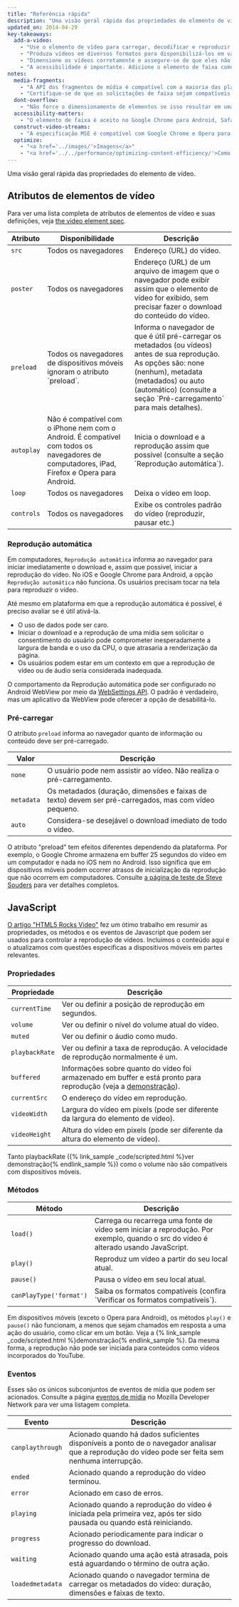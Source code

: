 ```yaml
---
title: "Referência rápida"
description: "Uma visão geral rápida das propriedades do elemento de vídeo."
updated_on: 2014-04-29
key-takeaways:
  add-a-video:
    - "Use o elemento de vídeo para carregar, decodificar e reproduzir vídeos no seu site."
    - "Produza vídeos em diversos formatos para disponibilizá-los em várias plataformas de dispositivos móveis."
    - "Dimensione os vídeos corretamente e assegure-se de que eles não transbordem os recipientes."
    - "A acessibilidade é importante. Adicione o elemento de faixa como um derivado do elemento de vídeo."
notes:
  media-fragments:
    - "A API dos fragmentos de mídia é compatível com a maioria das plataformas, mas não com iOS."
    - "Certifique-se de que as solicitações de faixa sejam compatíveis com seu servidor. As solicitações de faixa são habilitadas por padrão na maioria dos servidores, mas alguns serviços de hospedagem podem desativá-las."
  dont-overflow:
    - "Não force o dimensionamento de elementos se isso resultar em uma proporção diferente do vídeo original. Uma imagem achatada ou alongada tem aparência feia."
  accessibility-matters:
    - "O elemento de faixa é aceito no Google Chrome para Android, Safari (iOS) e em todos os navegadores atuais para computador, exceto Firefox (veja <a href='http://caniuse.com/track' title='Track element support status'>caniuse.com/track</a>). Também existem diversas opções de polyfill disponíveis. Recomendamos o <a href='//www.delphiki.com/html5/playr/' title='Playr track element polyfill'>Playr</a> ou o <a href='//captionatorjs.com/' title='Captionator track'>Captionator</a>."
  construct-video-streams:
    - "A especificação MSE é compatível com Google Chrome e Opera para Android e com o Internet Explorer 11 e Google Chrome para computador, com suporte planejado para <a href='http://wiki.mozilla.org/Platform/MediaSourceExtensions' title='Firefox Media Source Extensions implementation timeline'>Firefox</a>."
  optimize:
    - "<a href='../images/'>Imagens</a>"
    - "<a href='../../performance/optimizing-content-efficiency/'>Como otimizar a eficiência do conteúdo</a>"
---
```


<p class="intro">
  Uma visão geral rápida das propriedades do elemento de vídeo.
</p>




## Atributos de elementos de vídeo

Para ver uma lista completa de atributos de elementos de vídeo e suas definições, veja [the video element spec](//www.w3.org/TR/html5/embedded-content-0.html#the-video-element).

<table class="mdl-data-table mdl-js-data-table">
  <thead>
      <th>Atributo</th>
      <th>Disponibilidade</th>
      <th>Descrição</th>
  </thead>
  <tbody>
    <tr>
      <td data-th="Atributo"><code>src</code></td>
      <td data-th="Disponibilidade">Todos os navegadores</td>
      <td data-th="Descrição">Endereço (URL) do vídeo.</td>
    </tr>
    <tr>
      <td data-th="Atributo"><code>poster</code></td>
      <td data-th="Disponibilidade">Todos os navegadores</td>
      <td data-th="Descrição">Endereço (URL) de um arquivo de imagem que o navegador pode exibir assim que o elemento de vídeo for exibido, sem precisar fazer o download do conteúdo do vídeo.</td>
    </tr>
    <tr>
      <td data-th="Atributo"><code>preload</code></td>
      <td data-th="Disponibilidade">Todos os navegadores de dispositivos móveis ignoram o atributo `preload`.</td>
      <td data-th="Descrição">Informa o navegador de que é útil pré-carregar os metadados (ou vídeos) antes de sua reprodução. As opções são: none (nenhum), metadata (metadados) ou auto (automático) (consulte a seção `Pré-carregamento` para mais detalhes). </td>
    </tr>
    <tr>
      <td data-th="Atributo"><code>autoplay</code></td>
      <td data-th="Disponibilidade">Não é compatível com o iPhone nem com o Android. É compatível com todos os navegadores de computadores, iPad, Firefox e Opera para Android.</td>
      <td data-th="Description">Inicia o download e a reprodução assim que possível (consulte a seção `Reprodução automática`). </td>
    </tr>
    <tr>
      <td data-th="Atributo"><code>loop</code></td>
      <td data-th="Disponibilidade">Todos os navegadores</td>
      <td data-th="Descrição">Deixa o vídeo em loop.</td>
    </tr>
    <tr>
      <td data-th="Atributo"><code>controls</code></td>
      <td data-th="Disponibilidade">Todos os navegadores</td>
      <td data-th="Descrição">Exibe os controles padrão do vídeo (reproduzir, pausar etc.)</td>
    </tr>
  </tbody>
</table>

### Reprodução automática

Em computadores, `Reprodução automática` informa ao navegador para iniciar imediatamente o download e, assim que possível, iniciar a reprodução do vídeo. No iOS e Google Chrome para Android, a opção `Reprodução automática` não funciona. Os usuários precisam tocar na tela para reproduzir o vídeo.

Até mesmo em plataforma em que a reprodução automática é possível, é preciso avaliar se é útil ativá-la.

* O uso de dados pode ser caro.
* Iniciar o download e a reprodução de uma mídia sem solicitar o consentimento do usuário pode comprometer inesperadamente a largura de banda e o uso da CPU, o que atrasaria a renderização da página. 
* Os usuários podem estar em um contexto em que a reprodução de vídeo ou de áudio seria considerada inadequada.

O comportamento da Reprodução automática pode ser configurado no Android WebView por meio da [WebSettings API](//developer.android.com/reference/android/webkit/WebSettings.html#setMediaPlaybackRequiresUserGesture(boolean)).
O padrão é verdadeiro, mas um aplicativo da WebView pode oferecer a opção de desabilitá-lo.

### Pré-carregar

O atributo `preload` informa ao navegador quanto de informação ou conteúdo deve ser pré-carregado.

<table class="mdl-data-table mdl-js-data-table">
  <thead>
    <tr>
      <th>Valor</th>
      <th>Descrição</th>
    </tr>
  </thead>
  <tbody>
    <tr>
      <td data-th="Valor"><code>none</code></td>
      <td data-th="Descrição">O usuário pode nem assistir ao vídeo. Não realiza o pré-carregamento.</td>
    </tr>
    <tr>
      <td data-th="Valor"><code>metadata</code></td>
      <td data-th="Descrição">Os metadados (duração, dimensões e faixas de texto) devem ser pré-carregados, mas com vídeo pequeno.</td>
    </tr>
    <tr>
      <td data-th="Valor"><code>auto</code></td>
      <td data-th="Descrição">Considera-se desejável o download imediato de todo o vídeo.</td>
    </tr>
  </tbody>
</table>

O atributo "preload" tem efeitos diferentes dependendo da plataforma.
Por exemplo, o Google Chrome armazena em buffer 25 segundos do vídeo em um computador e nada no iOS nem no Android. Isso significa que em dispositivos móveis podem ocorrer atrasos de inicialização da reprodução que não ocorrem em computadores. Consulte [a página de teste de Steve Souders](//stevesouders.com/tests/mediaevents.php) para ver detalhes completos.

## JavaScript

[O artigo "HTML5 Rocks Video"](//www.html5rocks.com/en/tutorials/video/basics/#toc-javascript) fez um ótimo trabalho em resumir as propriedades, os métodos e os eventos de Javascript que podem ser usados para controlar a reprodução de vídeos. Incluímos o conteúdo aqui e o atualizamos com questões específicas a dispositivos móveis em partes relevantes.

### Propriedades

<table class="mdl-data-table mdl-js-data-table">
  <thead>
    <th>Propriedade</th>
      <th>Descrição</th>
  </thead>
  <tbody>
    <tr>
      <td data-th="Propriedade"><code>currentTime</code></td>
      <td data-th="Descrição">Ver ou definir a posição de reprodução em segundos.</td>
    </tr>
    <tr>
      <td data-th="Propriedade"><code>volume</code></td>
      <td data-th="Descrição">Ver ou definir o nível do volume atual do vídeo.</td>
    </tr>
    <tr>
      <td data-th="Propriedade"><code>muted</code></td>
      <td data-th="Descrição">Ver ou definir o áudio como mudo.</td>
    </tr>
    <tr>
      <td data-th="Propriedade"><code>playbackRate</code></td>
      <td data-th="Descrição">Ver ou definir a taxa de reprodução. A velocidade de reprodução normalmente é um.</td>
    </tr>
    <tr>
      <td data-th="Propriedade"><code>buffered</code></td>
      <td data-th="Descrição">Informações sobre quanto do vídeo foi armazenado em buffer e está pronto para reprodução (veja a <a href="http://people.mozilla.org/~cpearce/buffered-demo.html" title="Demonstração exibindo a quantidade de vídeo armazenado em buffer em um elemento de tela">demonstração</a>).</td>
    </tr>
    <tr>
      <td data-th="Propriedade"><code>currentSrc</code></td>
      <td data-th="Descrição">O endereço do vídeo em reprodução.</td>
    </tr>
    <tr>
      <td data-th="Propriedade"><code>videoWidth</code></td>
      <td data-th="Descrição">Largura do vídeo em pixels (pode ser diferente da largura do elemento de vídeo).</td>
    </tr>
    <tr>
      <td data-th="Propriedade"><code>videoHeight</code></td>
      <td data-th="Descrição">Altura do vídeo em pixels (pode ser diferente da altura do elemento de vídeo).</td>
    </tr>
  </tbody>
</table>

Tanto playbackRate ({% link_sample _code/scripted.html %}ver demonstração{% endlink_sample %}) como o volume não são compatíveis com dispositivos móveis.

### Métodos

<table class="mdl-data-table mdl-js-data-table">
  <thead>
    <th>Método</th>
    <th>Descrição</th>
  </thead>
  <tbody>
    <tr>
      <td data-th="Método"><code>load()</code></td>
      <td data-th="Descrição">Carrega ou recarrega uma fonte de vídeo sem iniciar a reprodução. Por exemplo, quando o src do vídeo é alterado usando JavaScript.</td>
    </tr>
    <tr>
      <td data-th="Método"><code>play()</code></td>
      <td data-th="Descrição">Reproduz um vídeo a partir do seu local atual.</td>
    </tr>
    <tr>
      <td data-th="Método"><code>pause()</code></td>
      <td data-th="Descrição">Pausa o vídeo em seu local atual.</td>
    </tr>
    <tr>
      <td data-th="Método"><code>canPlayType('format')</code></td>
      <td data-th="Descrição">Saiba os formatos compatíveis (confira `Verificar os formatos compatíveis`).</td>
    </tr>
  </tbody>
</table>

Em dispositivos móveis (exceto o Opera para Android), os métodos `play()` e `pause()` não funcionam, a menos que
sejam chamados em resposta a uma ação do usuário, como clicar em um botão. Veja a {% link_sample _code/scripted.html %}demonstração{% endlink_sample %}. Da mesma forma, a reprodução não pode ser iniciada para conteúdos como vídeos incorporados do YouTube.

### Eventos

Esses são os únicos subconjuntos de eventos de mídia que podem ser acionados. Consulte a página [eventos de mídia](//developer.mozilla.org/docs/Web/Guide/Events/Media_events) no Mozilla Developer Network para ver uma listagem completa.

<table class="mdl-data-table mdl-js-data-table">
  <thead>
    <th>Evento</th>
      <th>Descrição</th>
  </thead>
  <tbody>
    <tr>
      <td data-th="Evento"><code>canplaythrough</code></td>
      <td data-th="Descrição">Acionado quando há dados suficientes disponíveis a ponto de o navegador analisar que a reprodução do vídeo pode ser feita sem nenhuma interrupção.</td>
    </tr>
    <tr>
      <td data-th="Evento"><code>ended</code></td>
      <td data-th="Descrição">Acionado quando a reprodução do vídeo terminou.</td>
    </tr>
    <tr>
      <td data-th="Evento"><code>error</code></td>
      <td data-th="Descrição">Acionado em caso de erros.</td>
    </tr>
    <tr>
      <td data-th="Evento"><code>playing</code></td>
      <td data-th="Descrição">Acionado quando a reprodução do vídeo é iniciada pela primeira vez, após ter sido pausada ou quando está reiniciando.</td>
    </tr>
    <tr>
      <td data-th="Evento"><code>progress</code></td>
      <td data-th="Descrição">Acionado periodicamente para indicar o progresso do download.</td>
    </tr>
    <tr>
      <td data-th="Evento"><code>waiting</code></td>
      <td data-th="Descrição">Acionado quando uma ação está atrasada, pois está aguardando o término de outra ação.</td>
    </tr>
    <tr>
      <td data-th="Evento"><code>loadedmetadata</code></td>
      <td data-th="Descrição">Acionado quando o navegador termina de carregar os metadados do vídeo: duração, dimensões e faixas de texto.</td>
    </tr>
  </tbody>
</table>



